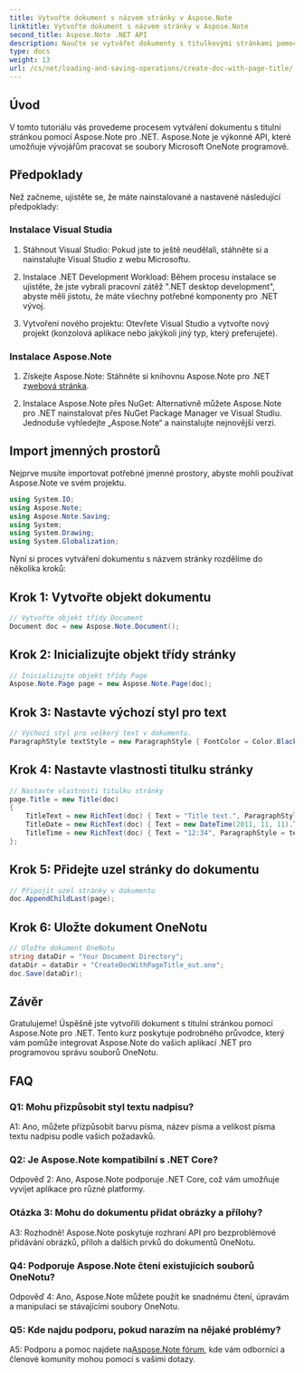 ```yaml
---
title: Vytvořte dokument s názvem stránky v Aspose.Note
linktitle: Vytvořte dokument s názvem stránky v Aspose.Note
second_title: Aspose.Note .NET API
description: Naučte se vytvářet dokumenty s titulkovými stránkami pomocí Aspose.Note pro .NET. Postupujte podle našeho podrobného průvodce pro bezproblémovou integraci.
type: docs
weight: 13
url: /cs/net/loading-and-saving-operations/create-doc-with-page-title/
---
```

## Úvod

V tomto tutoriálu vás provedeme procesem vytváření dokumentu s titulní stránkou pomocí Aspose.Note pro .NET. Aspose.Note je výkonné API, které umožňuje vývojářům pracovat se soubory Microsoft OneNote programově.

## Předpoklady

Než začneme, ujistěte se, že máte nainstalované a nastavené následující předpoklady:

### Instalace Visual Studia

1. Stáhnout Visual Studio: Pokud jste to ještě neudělali, stáhněte si a nainstalujte Visual Studio z webu Microsoftu.

2. Instalace .NET Development Workload: Během procesu instalace se ujistěte, že jste vybrali pracovní zátěž ".NET desktop development", abyste měli jistotu, že máte všechny potřebné komponenty pro .NET vývoj.

3. Vytvoření nového projektu: Otevřete Visual Studio a vytvořte nový projekt (konzolová aplikace nebo jakýkoli jiný typ, který preferujete).

### Instalace Aspose.Note

1.  Získejte Aspose.Note: Stáhněte si knihovnu Aspose.Note pro .NET z[webová stránka](https://releases.aspose.com/note/net/).

2. Instalace Aspose.Note přes NuGet: Alternativně můžete Aspose.Note pro .NET nainstalovat přes NuGet Package Manager ve Visual Studiu. Jednoduše vyhledejte „Aspose.Note“ a nainstalujte nejnovější verzi.

## Import jmenných prostorů

Nejprve musíte importovat potřebné jmenné prostory, abyste mohli používat Aspose.Note ve svém projektu.

```csharp
using System.IO;
using Aspose.Note;
using Aspose.Note.Saving;
using System;
using System.Drawing;
using System.Globalization;
```

Nyní si proces vytváření dokumentu s názvem stránky rozdělíme do několika kroků:

## Krok 1: Vytvořte objekt dokumentu

```csharp
// Vytvořte objekt třídy Document
Document doc = new Aspose.Note.Document();
```

## Krok 2: Inicializujte objekt třídy stránky

```csharp
// Inicializujte objekt třídy Page
Aspose.Note.Page page = new Aspose.Note.Page(doc);
```

## Krok 3: Nastavte výchozí styl pro text

```csharp
// Výchozí styl pro veškerý text v dokumentu.
ParagraphStyle textStyle = new ParagraphStyle { FontColor = Color.Black, FontName = "Arial", FontSize = 10 };
```

## Krok 4: Nastavte vlastnosti titulku stránky

```csharp
// Nastavte vlastnosti titulku stránky
page.Title = new Title(doc)
{
    TitleText = new RichText(doc) { Text = "Title text.", ParagraphStyle = textStyle },
    TitleDate = new RichText(doc) { Text = new DateTime(2011, 11, 11).ToString("D", CultureInfo.InvariantCulture), ParagraphStyle = textStyle },
    TitleTime = new RichText(doc) { Text = "12:34", ParagraphStyle = textStyle }
};
```

## Krok 5: Přidejte uzel stránky do dokumentu

```csharp
// Připojit uzel stránky v dokumentu
doc.AppendChildLast(page);
```

## Krok 6: Uložte dokument OneNotu

```csharp
// Uložte dokument OneNotu
string dataDir = "Your Document Directory";
dataDir = dataDir + "CreateDocWithPageTitle_out.one";
doc.Save(dataDir);
```

## Závěr

Gratulujeme! Úspěšně jste vytvořili dokument s titulní stránkou pomocí Aspose.Note pro .NET. Tento kurz poskytuje podrobného průvodce, který vám pomůže integrovat Aspose.Note do vašich aplikací .NET pro programovou správu souborů OneNotu.

## FAQ

### Q1: Mohu přizpůsobit styl textu nadpisu?

A1: Ano, můžete přizpůsobit barvu písma, název písma a velikost písma textu nadpisu podle vašich požadavků.

### Q2: Je Aspose.Note kompatibilní s .NET Core?

Odpověď 2: Ano, Aspose.Note podporuje .NET Core, což vám umožňuje vyvíjet aplikace pro různé platformy.

### Otázka 3: Mohu do dokumentu přidat obrázky a přílohy?

A3: Rozhodně! Aspose.Note poskytuje rozhraní API pro bezproblémové přidávání obrázků, příloh a dalších prvků do dokumentů OneNotu.

### Q4: Podporuje Aspose.Note čtení existujících souborů OneNotu?

Odpověď 4: Ano, Aspose.Note můžete použít ke snadnému čtení, úpravám a manipulaci se stávajícími soubory OneNotu.

### Q5: Kde najdu podporu, pokud narazím na nějaké problémy?

 A5: Podporu a pomoc najdete na[Aspose.Note fórum](https://forum.aspose.com/c/note/28), kde vám odborníci a členové komunity mohou pomoci s vašimi dotazy.